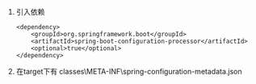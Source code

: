 1. 引入依赖
    ```
    <dependency>
        <groupId>org.springframework.boot</groupId>
        <artifactId>spring-boot-configuration-processor</artifactId>
        <optional>true</optional>
    </dependency>    
    ```
2. 在target下有 classes\META-INF\spring-configuration-metadata.json
